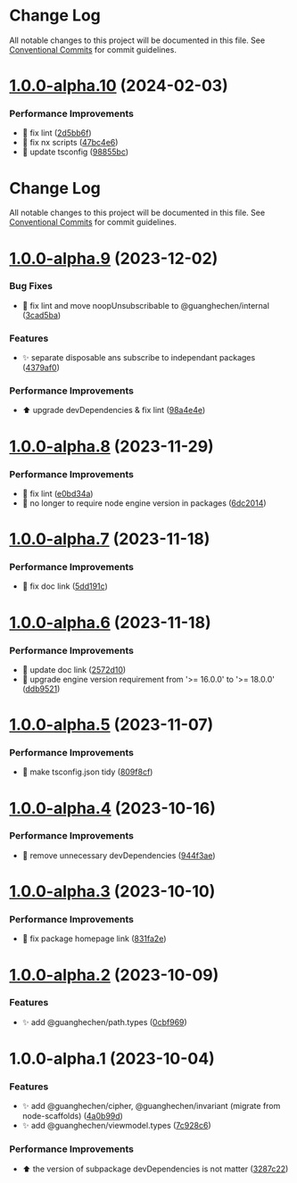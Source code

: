 # Change Log

All notable changes to this project will be documented in this file. See
[Conventional Commits](https://conventionalcommits.org) for commit guidelines.

# [1.0.0-alpha.10](https://github.com/guanghechen/sora/compare/@guanghechen/viewmodel.types@1.0.0-alpha.9...@guanghechen/viewmodel.types@1.0.0-alpha.10) (2024-02-03)

### Performance Improvements

- 💄 fix lint
  ([2d5bb6f](https://github.com/guanghechen/sora/commit/2d5bb6f03d0312a42c1117d95181df8b69de827a))
- 🔧 fix nx scripts
  ([47bc4e6](https://github.com/guanghechen/sora/commit/47bc4e66df825cb37127219bccf60dc81d6a9b48))
- 🔧 update tsconfig
  ([98855bc](https://github.com/guanghechen/sora/commit/98855bcc245d98c61217c5bafc6a1b2506b7824d))

# Change Log

All notable changes to this project will be documented in this file. See
[Conventional Commits](https://conventionalcommits.org) for commit guidelines.

# [1.0.0-alpha.9](https://github.com/guanghechen/sora/compare/@guanghechen/viewmodel.types@1.0.0-alpha.8...@guanghechen/viewmodel.types@1.0.0-alpha.9) (2023-12-02)

### Bug Fixes

- 🎨 fix lint and move noopUnsubscribable to @guanghechen/internal
  ([3cad5ba](https://github.com/guanghechen/sora/commit/3cad5ba5fb837d74f40c6a7c3e6e3ef1862bc65d))

### Features

- ✨ separate disposable ans subscribe to independant packages
  ([4379af0](https://github.com/guanghechen/sora/commit/4379af0ec4c284eaf8a0bed9d6baad0d04a9d737))

### Performance Improvements

- ⬆️ upgrade devDependencies & fix lint
  ([98a4e4e](https://github.com/guanghechen/sora/commit/98a4e4e9309805f19a606bc7cc599774d5642f1b))

# [1.0.0-alpha.8](https://github.com/guanghechen/sora/compare/@guanghechen/viewmodel.types@1.0.0-alpha.7...@guanghechen/viewmodel.types@1.0.0-alpha.8) (2023-11-29)

### Performance Improvements

- 💄 fix lint
  ([e0bd34a](https://github.com/guanghechen/sora/commit/e0bd34a0410e0834694fddd294a2f61bb70cda40))
- 🔧 no longer to require node engine version in packages
  ([6dc2014](https://github.com/guanghechen/sora/commit/6dc2014122dd44bcadc893e2ee98697265e7d61e))

# [1.0.0-alpha.7](https://github.com/guanghechen/sora/compare/@guanghechen/viewmodel.types@1.0.0-alpha.6...@guanghechen/viewmodel.types@1.0.0-alpha.7) (2023-11-18)

### Performance Improvements

- 📝 fix doc link
  ([5dd191c](https://github.com/guanghechen/sora/commit/5dd191c935c0b44fa713f283786dfe69608b22ed))

# [1.0.0-alpha.6](https://github.com/guanghechen/sora/compare/@guanghechen/viewmodel.types@1.0.0-alpha.5...@guanghechen/viewmodel.types@1.0.0-alpha.6) (2023-11-18)

### Performance Improvements

- 🔧 update doc link
  ([2572d10](https://github.com/guanghechen/sora/commit/2572d10b061d07dff282e6084685db26f48890a0))
- 🔧 upgrade engine version requirement from '>= 16.0.0' to '>= 18.0.0'
  ([ddb9521](https://github.com/guanghechen/sora/commit/ddb9521b529b2ca838554794339b9e27ac80b8aa))

# [1.0.0-alpha.5](https://github.com/guanghechen/sora/compare/@guanghechen/viewmodel.types@1.0.0-alpha.4...@guanghechen/viewmodel.types@1.0.0-alpha.5) (2023-11-07)

### Performance Improvements

- 🔧 make tsconfig.json tidy
  ([809f8cf](https://github.com/guanghechen/sora/commit/809f8cf6b18da2d8fbba1566a5f4a783b52683da))

# [1.0.0-alpha.4](https://github.com/guanghechen/sora/compare/@guanghechen/viewmodel.types@1.0.0-alpha.3...@guanghechen/viewmodel.types@1.0.0-alpha.4) (2023-10-16)

### Performance Improvements

- 🔧 remove unnecessary devDependencies
  ([944f3ae](https://github.com/guanghechen/sora/commit/944f3aee64e68ce52ca30237c7d0240a82c9c58f))

# [1.0.0-alpha.3](https://github.com/guanghechen/sora/compare/@guanghechen/viewmodel.types@1.0.0-alpha.2...@guanghechen/viewmodel.types@1.0.0-alpha.3) (2023-10-10)

### Performance Improvements

- 🔧 fix package homepage link
  ([831fa2e](https://github.com/guanghechen/sora/commit/831fa2e9bc9ab2d4eb6795d82e6fa7f9a20d1046))

# [1.0.0-alpha.2](https://github.com/guanghechen/sora/compare/@guanghechen/viewmodel.types@1.0.0-alpha.1...@guanghechen/viewmodel.types@1.0.0-alpha.2) (2023-10-09)

### Features

- ✨ add @guanghechen/path.types
  ([0cbf969](https://github.com/guanghechen/sora/commit/0cbf969f481a3ba066af66fda72ec8834aa18c52))

# 1.0.0-alpha.1 (2023-10-04)

### Features

- ✨ add @guanghechen/cipher, @guanghechen/invariant (migrate from node-scaffolds)
  ([4a0b99d](https://github.com/guanghechen/sora/commit/4a0b99d97e3bc9a6a772d83aacf86abb09b45ed3))
- ✨ add @guanghechen/viewmodel.types
  ([7c928c6](https://github.com/guanghechen/sora/commit/7c928c64ada396ce7edef2f1c1afa9be986f3643))

### Performance Improvements

- ⬆️ the version of subpackage devDependencies is not matter
  ([3287c22](https://github.com/guanghechen/sora/commit/3287c22fb150af6620c1c9f6f4b186498aea815b))
